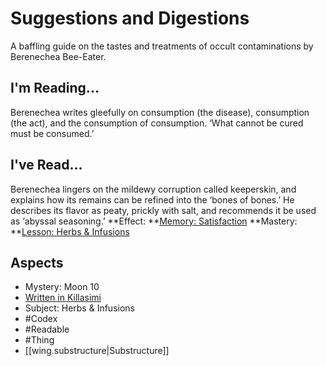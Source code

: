 # Suggestions and Digestions
A baffling guide on the tastes and treatments of occult contaminations by Berenechea Bee-Eater.
## I'm Reading...
Berenechea writes gleefully on consumption (the disease), consumption (the act), and the consumption of consumption. ‘What cannot be cured must be consumed.’
## I've Read...
Berenechea lingers on the mildewy corruption called keeperskin, and explains how its remains can be refined into the ‘bones of bones.’ He describes its flavor as peaty, prickly with salt, and recommends it be used as ‘abyssal seasoning.’
**Effect: **[Memory: Satisfaction](https://uadaf.theevilroot.xyz/rowenarium/element/mem.satisfaction)
**Mastery: **[Lesson: Herbs & Infusions](https://uadaf.theevilroot.xyz/rowenarium/element/x.herbs.infusions)
## Aspects
- Mystery: Moon 10
- [Written in Killasimi](https://uadaf.theevilroot.xyz/rowenarium/element/w.killasimi)
- Subject: Herbs & Infusions
- #Codex
- #Readable
- #Thing
- [[wing.substructure|Substructure]]